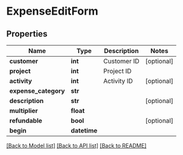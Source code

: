 # ExpenseEditForm

## Properties
Name | Type | Description | Notes
------------ | ------------- | ------------- | -------------
**customer** | **int** | Customer ID | [optional] 
**project** | **int** | Project ID | 
**activity** | **int** | Activity ID | [optional] 
**expense_category** | **str** |  | 
**description** | **str** |  | [optional] 
**multiplier** | **float** |  | 
**refundable** | **bool** |  | [optional] 
**begin** | **datetime** |  | 

[[Back to Model list]](../README.md#documentation-for-models) [[Back to API list]](../README.md#documentation-for-api-endpoints) [[Back to README]](../README.md)

